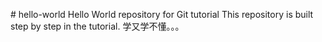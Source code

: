 \# hello-world
Hello World repository for Git tutorial
This repository is built step by step in the tutorial.
学又学不懂。。。
